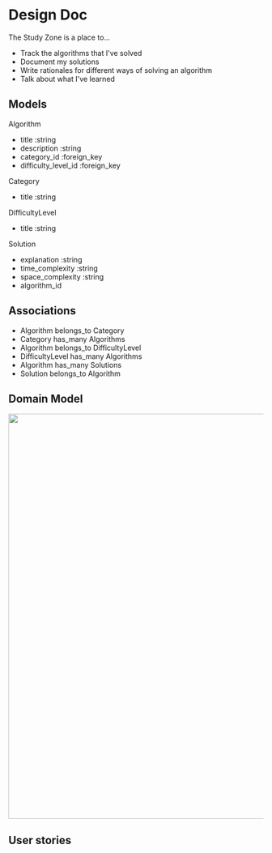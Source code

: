 # Design Doc

The Study Zone is a place to...

- Track the algorithms that I've solved
- Document my solutions
- Write rationales for different ways of solving an algorithm
- Talk about what I've learned

## Models

Algorithm

- title :string
- description :string
- category_id :foreign_key
- difficulty_level_id :foreign_key

Category

- title :string

DifficultyLevel

- title :string

Solution

- explanation :string
- time_complexity :string
- space_complexity :string
- algorithm_id

## Associations

- Algorithm belongs_to Category
- Category has_many Algorithms
- Algorithm belongs_to DifficultyLevel
- DifficultyLevel has_many Algorithms
- Algorithm has_many Solutions
- Solution belongs_to Algorithm

## Domain Model
<img src="https://i.imgur.com/eRQSbrq.png"  width="800">

## User stories
